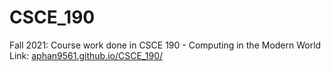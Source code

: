 # CSCE_190
Fall 2021: Course work done in CSCE 190 - Computing in the Modern World <br />
Link: [aphan9561.github.io/CSCE_190/](https://aphan9561.github.io/CSCE_190/)
